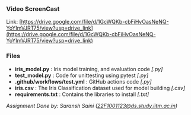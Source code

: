 ### Video ScreenCast 
Link: [https://drive.google.com/file/d/1GcWQKb-cbFiHvOasNeNQ-YoYImVJRT75/view?usp=drive_link](https://drive.google.com/file/d/1GcWQKb-cbFiHvOasNeNQ-YoYImVJRT75/view?usp=drive_link)
### Files
- **iris_model.py** : Iris model training, and evaluation code *[.py]*
- **test_model.py** : Code for unittesting using pytest *[.py]*
- **.github/workflows/test.yml** : GitHub actions code *[.py]*
- **iris.csv** : The Iris Classification dataset used for model building *[.csv]*
- **requirements.txt** : Contains the libraries to install *[.txt]*

*Assignment Done by: Saransh Saini (22F1001123@ds.study.iitm.ac.in)*
